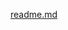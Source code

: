 [readme.md](https://github.com/AxelPCG/FECHADURA_ELETRONICA_INTELEGIGENTE/files/15488530/readme.md)
